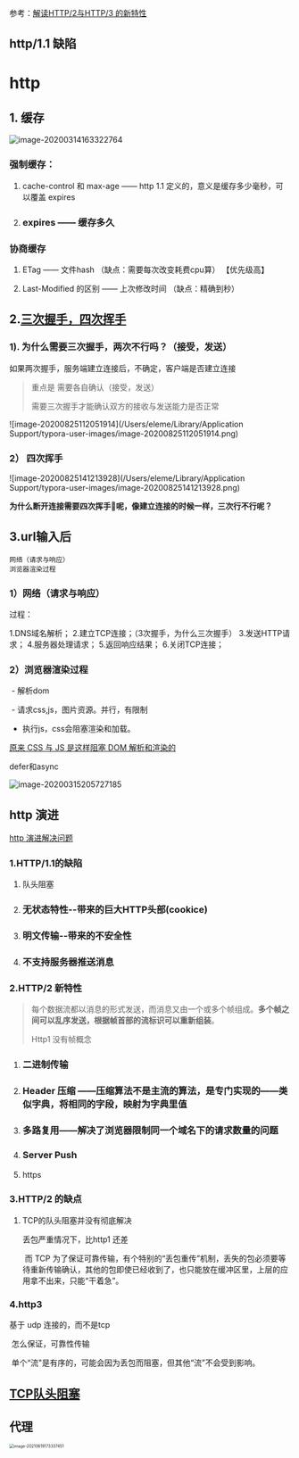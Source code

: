 参考：[解读HTTP/2与HTTP/3 的新特性](https://mp.weixin.qq.com/s/XVaQH7vE4YOuZyYgS6aGQg)

## http/1.1 缺陷





# http

## 1. 缓存

![image-20200314163322764](/Users/eleme/git/blog/知识体系梳理/assets/image-20200314163322764.png)

### 强制缓存：

1. cache-control 和 max-age ——  http 1.1 定义的，意义是缓存多少毫秒，可以覆盖 expires

2. ### expires —— 缓存多久

### 协商缓存

1. ETag —— 文件hash  （缺点：需要每次改变耗费cpu算） 【优先级高】

2. Last-Modified 的区别  —— 上次修改时间 （缺点：精确到秒）

   

   

## 2.[三次握手，四次挥手](https://juejin.im/post/5d9c284b518825095879e7a5)

### 1). 为什么需要三次握手，两次不行吗？（接受，发送）

如果两次握手，服务端建立连接后，不确定，客户端是否建立连接

> 重点是 需要各自确认（接受，发送）
>
> 需要三次握手才能确认双方的接收与发送能力是否正常

![image-20200825112051914](/Users/eleme/Library/Application Support/typora-user-images/image-20200825112051914.png)

### 2） 四次挥手

![image-20200825141213928](/Users/eleme/Library/Application Support/typora-user-images/image-20200825141213928.png)

**为什么断开连接需要四次挥手👋呢，像建立连接的时候一样，三次行不行呢？**



## 3.url输入后

```
网络（请求与响应）
浏览器渲染过程
```

### 1）网络（请求与响应）

过程：

1.DNS域名解析；
2.建立TCP连接；（3次握手，为什么三次握手）
3.发送HTTP请求；
4.服务器处理请求；
5.返回响应结果；
6.关闭TCP连接；

### 2）浏览器渲染过程

​	- 解析dom

​	- 请求css,js，图片资源。并行，有限制

 - 执行js，css会阻塞渲染和加载。

   

[原来 CSS 与 JS 是这样阻塞 DOM 解析和渲染的](https://github.com/ljf0113/how-js-and-css-block-dom)

defer和async

![image-20200315205727185](/Users/eleme/git/blog/知识体系梳理/assets/image-20200315205727185.png)



## http 演进

[http 演进解决问题](https://mp.weixin.qq.com/s/XVaQH7vE4YOuZyYgS6aGQg)

### 1.HTTP/1.1的缺陷

1. 队头阻塞

2. ### 无状态特性--带来的巨大HTTP头部(cookice)

3. ### 明文传输--带来的不安全性

4. ### 不支持服务器推送消息

### 2.HTTP/2 新特性

> 每个数据流都以消息的形式发送，而消息又由一个或多个帧组成。**多个帧之间可以乱序发送，根据帧首部的流标识可以重新组装**。
>
> Http1 没有帧概念

1. ### 二进制传输

2. ### Header 压缩 ——压缩算法不是主流的算法，是专门实现的——类似字典，将相同的字段，映射为字典里值

3. ### 多路复用——解决了浏览器限制同一个域名下的请求数量的问题

4. ### Server Push

5. https

### 3.HTTP/2 的缺点

1. TCP的队头阻塞并没有彻底解决

   丢包严重情况下，比http1 还差

   ​	而 TCP 为了保证可靠传输，有个特别的“丢包重传”机制，丢失的包必须要等待重新传输确认，其他的包即使已经收到了，也只能放在缓冲区里，上层的应用拿不出来，只能“干着急”。

### 4.http3

基于 udp 连接的，而不是tcp

​	怎么保证，可靠性传输

​		单个“流"是有序的，可能会因为丢包而阻塞，但其他“流”不会受到影响。





## [TCP队头阻塞](https://http3-explained.haxx.se/zh/why-quic/why-tcphol)

## 



## 代理

<img src="/Users/eleme/git/blog/知识体系梳理/网络/http.assets/image-20210619173337451.png" alt="image-20210619173337451" style="zoom:50%;" />